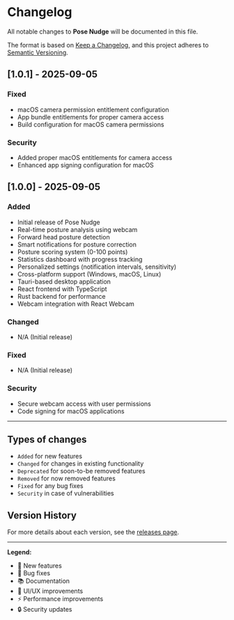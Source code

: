 # Changelog

All notable changes to **Pose Nudge** will be documented in this file.

The format is based on [Keep a Changelog](https://keepachangelog.com/en/1.0.0/),
and this project adheres to [Semantic Versioning](https://semver.org/spec/v2.0.0.html).

## [1.0.1] - 2025-09-05

### Fixed
- macOS camera permission entitlement configuration
- App bundle entitlements for proper camera access
- Build configuration for macOS camera permissions

### Security
- Added proper macOS entitlements for camera access
- Enhanced app signing configuration for macOS

## [1.0.0] - 2025-09-05

### Added
- Initial release of Pose Nudge
- Real-time posture analysis using webcam
- Forward head posture detection
- Smart notifications for posture correction
- Posture scoring system (0-100 points)
- Statistics dashboard with progress tracking
- Personalized settings (notification intervals, sensitivity)
- Cross-platform support (Windows, macOS, Linux)
- Tauri-based desktop application
- React frontend with TypeScript
- Rust backend for performance
- Webcam integration with React Webcam

### Changed
- N/A (Initial release)

### Fixed
- N/A (Initial release)

### Security
- Secure webcam access with user permissions
- Code signing for macOS applications

---

## Types of changes
- `Added` for new features
- `Changed` for changes in existing functionality
- `Deprecated` for soon-to-be removed features
- `Removed` for now removed features
- `Fixed` for any bug fixes
- `Security` in case of vulnerabilities

## Version History

For more details about each version, see the [releases page](https://github.com/your-username/pose-nudge/releases).

---

**Legend:**
- 🚀 New features
- 🐛 Bug fixes
- 📚 Documentation
- 💅 UI/UX improvements
- ⚡ Performance improvements
- 🔒 Security updates
